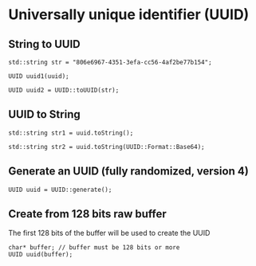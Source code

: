Universally unique identifier (UUID)
====================================

## String to UUID

    std::string str = "806e6967-4351-3efa-cc56-4af2be77b154";

    UUID uuid1(uuid);

    UUID uuid2 = UUID::toUUID(str);

## UUID to String

    std::string str1 = uuid.toString();

    std::string str2 = uuid.toString(UUID::Format::Base64);

## Generate an UUID (fully randomized, version 4)

    UUID uuid = UUID::generate();

## Create from 128 bits raw buffer

The first 128 bits of the buffer will be used to create the UUID

    char* buffer; // buffer must be 128 bits or more
    UUID uuid(buffer);
